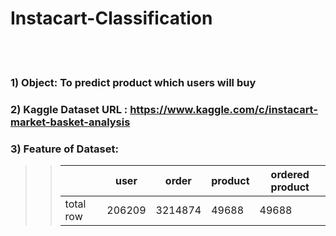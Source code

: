 # Instacart-Classification


<br>
<br>

### 1) Object:  To predict product which users will buy
### 2) Kaggle Dataset URL : <https://www.kaggle.com/c/instacart-market-basket-analysis>
### 3) Feature of Dataset:
>>|           | user   | order   | product | ordered product |
>>|-----------|--------|---------|---------|-----------------|
>>| total row | 206209 | 3214874 | 49688   | 49688           |

